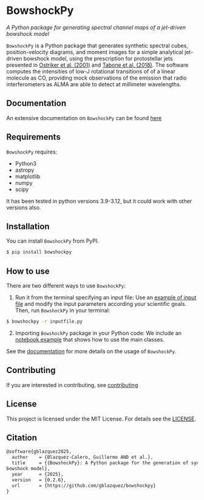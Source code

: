 # BowshockPy

_A Python package for generating spectral channel maps of a jet-driven bowshock model_

`BowshockPy` is a Python package that generates synthetic spectral cubes, position-velocity diagrams, and moment images for a simple analytical jet-driven bowshock model, using the prescription for protostellar jets presented in [Ostriker et al. (2001)](https://ui.adsabs.harvard.edu/abs/2001ApJ...557..443O/abstract) and [Tabone et al. (2018)](https://ui.adsabs.harvard.edu/abs/2018A%26A...614A.119T/abstract). The software computes the intensities of low-J rotational transitions of of a linear molecule as CO, providing mock observations of the emission that radio interferometers as ALMA are able to detect at millimeter wavelengths.

<!--
 computes spectral channel maps of jet-driven bowshock model. The bowshock shell morphology and kinematics are determined from the momentum conservation in the interaction of jet material ejected sideways by an internal working surface and the ambient medium (or a surrounding disk wind moving in the jet axis direction). Well mixing between the jet and ambient material are assumed.
-->

## Documentation

An extensive documentation on `BowshockPy` can be found [here](https://bowshockpy.readthedocs.io/en/latest/)

## Requirements

`BowshockPy` requires:

- Python3
- astropy
- matplotlib
- numpy
- scipy

It has been tested in python versions 3.9-3.12, but it could work with other versions also.

## Installation

You can install `BowshockPy` from PyPI.

```bash
$ pip install bowshockpy
```

## How to use

There are two different ways to use `BowshockPy`:

1. Run it from the terminal specifying an input file: Use an [example of input file](https://github.com/gblazquez/bowshockpy/tree/main/examples) and modify the input parameters according your scientific goals. Then, run `BowshockPy` in your terminal:

```bash
$ bowshockpy -r inputfile.py
```

2. Importing `BowshockPy` package in your Python code: We include an [notebook example](https://github.com/gblazquez/bowshockpy/tree/main/examples/example_notebook.ipynb) that shows how to use the main classes.

See the [documentation](https://bowshockpy.readthedocs.io/en/latest/) for more details on the usage of `BowshockPy`.

## Contributing

If you are interested in contributing, see [contributing](CONTRIBUTING.md)

## License

This project is licensed under the MIT License. For details see the [LICENSE](LICENSE).

## Citation

```tex
@software{gblazquez2025,
  author    = {Blazquez-Calero, Guillermo AND et al.},
  title     = {{BowshockPy}: A Python package for the generation of synthetic spectral channel maps of a jet-driven
bowshock model},
  year      = {2025},
  version   = {0.2.6},
  url       = {https://github.com/gblazquez/bowshockpy}
}
```
